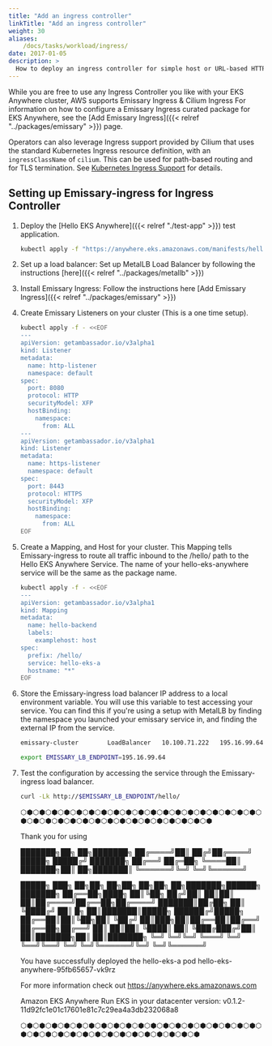 ```yaml
---
title: "Add an ingress controller"
linkTitle: "Add an ingress controller"
weight: 30
aliases:
    /docs/tasks/workload/ingress/
date: 2017-01-05
description: >
  How to deploy an ingress controller for simple host or URL-based HTTP routing into workload running in EKS-A
---
```


While you are free to use any Ingress Controller you like with your EKS Anywhere cluster, AWS supports Emissary Ingress & Cilium Ingress
For information on how to configure a Emissary Ingress curated package for EKS Anywhere, see the [Add Emissary Ingress]({{< relref "../packages/emissary" >}}) page.

Operators can also leverage Ingress support provided by Cilium that uses the standard Kubernetes Ingress resource definition, with an `ingressClassName` of `cilium`. This can be used for path-based routing and for TLS termination. See [Kubernetes Ingress Support](https://docs.cilium.io/en/stable/network/servicemesh/ingress/) for details.

## Setting up Emissary-ingress for Ingress Controller

1. Deploy the [Hello EKS Anywhere]({{< relref "./test-app" >}}) test application.
    ```bash
    kubectl apply -f "https://anywhere.eks.amazonaws.com/manifests/hello-eks-a.yaml"
    ```

2. Set up a load balancer: Set up MetalLB Load Balancer by following the instructions [here]({{< relref "../packages/metallb" >}})

3. Install Emissary Ingress: Follow the instructions here [Add Emissary Ingress]({{< relref "../packages/emissary" >}})

4. Create Emissary Listeners on your cluster (This is a one time setup).
   
    ```bash
    kubectl apply -f - <<EOF
    ---
    apiVersion: getambassador.io/v3alpha1
    kind: Listener
    metadata:
      name: http-listener
      namespace: default
    spec:
      port: 8080
      protocol: HTTP
      securityModel: XFP
      hostBinding:
        namespace:
          from: ALL
    ---
    apiVersion: getambassador.io/v3alpha1
    kind: Listener
    metadata:
      name: https-listener
      namespace: default
    spec:
      port: 8443
      protocol: HTTPS
      securityModel: XFP
      hostBinding:
        namespace:
          from: ALL
    EOF
    ```

5. Create a Mapping, and Host for your cluster. This Mapping tells Emissary-ingress to route all traffic inbound to the /hello/ path to the Hello EKS Anywhere Service. The name of your hello-eks-anywhere service will be the same as the package name.

    ```bash
    kubectl apply -f - <<EOF
    ---
    apiVersion: getambassador.io/v3alpha1
    kind: Mapping
    metadata:
      name: hello-backend
      labels:
        examplehost: host 
    spec:
      prefix: /hello/
      service: hello-eks-a
      hostname: "*"
    EOF
    ```  
 
6. Store the Emissary-ingress load balancer IP address to a local environment variable. You will use this variable to test accessing your service. You can find this if you're using a setup with MetalLB by finding the namespace you launched your emissary service in, and finding the external IP from the service.

    ```bash
    emissary-cluster        LoadBalancer   10.100.71.222   195.16.99.64   80:31794/TCP,443:31200/TCP

    export EMISSARY_LB_ENDPOINT=195.16.99.64
    ```   
 
1. Test the configuration by accessing the service through the Emissary-ingress load balancer.

    ```bash
    curl -Lk http://$EMISSARY_LB_ENDPOINT/hello/
    ```    
    ⬡⬢⬡⬢⬡⬢⬡⬢⬡⬢⬡⬢⬡⬢⬡⬢⬡⬢⬡⬢⬡⬢⬡⬢⬡⬢⬡⬢⬡⬢⬡⬢⬡⬢⬡⬢⬡⬢⬡⬢⬡⬢⬡⬢⬡⬢⬡⬢⬡⬢⬡⬢⬡⬢⬡⬢⬡⬢⬡⬢⬡⬢⬡⬢⬡⬢⬡⬢⬡⬢

    Thank you for using

    ███████╗██╗  ██╗███████╗
    ██╔════╝██║ ██╔╝██╔════╝
    █████╗  █████╔╝ ███████╗
    ██╔══╝  ██╔═██╗ ╚════██║
    ███████╗██║  ██╗███████║
    ╚══════╝╚═╝  ╚═╝╚══════╝

    █████╗ ███╗   ██╗██╗   ██╗██╗    ██╗██╗  ██╗███████╗██████╗ ███████╗
    ██╔══██╗████╗  ██║╚██╗ ██╔╝██║    ██║██║  ██║██╔════╝██╔══██╗██╔════╝
    ███████║██╔██╗ ██║ ╚████╔╝ ██║ █╗ ██║███████║█████╗  ██████╔╝█████╗
    ██╔══██║██║╚██╗██║  ╚██╔╝  ██║███╗██║██╔══██║██╔══╝  ██╔══██╗██╔══╝
    ██║  ██║██║ ╚████║   ██║   ╚███╔███╔╝██║  ██║███████╗██║  ██║███████╗
    ╚═╝  ╚═╝╚═╝  ╚═══╝   ╚═╝    ╚══╝╚══╝ ╚═╝  ╚═╝╚══════╝╚═╝  ╚═╝╚══════╝

    You have successfully deployed the hello-eks-a pod hello-eks-anywhere-95fb65657-vk9rz

    For more information check out
    https://anywhere.eks.amazonaws.com

    Amazon EKS Anywhere
    Run EKS in your datacenter
    version: v0.1.2-11d92fc1e01c17601e81c7c29ea4a3db232068a8

    ⬡⬢⬡⬢⬡⬢⬡⬢⬡⬢⬡⬢⬡⬢⬡⬢⬡⬢⬡⬢⬡⬢⬡⬢⬡⬢⬡⬢⬡⬢⬡⬢⬡⬢⬡⬢⬡⬢⬡⬢⬡⬢⬡⬢⬡⬢⬡⬢⬡⬢⬡⬢⬡⬢⬡⬢⬡⬢⬡⬢⬡⬢⬡⬢⬡⬢⬡⬢

   ```
